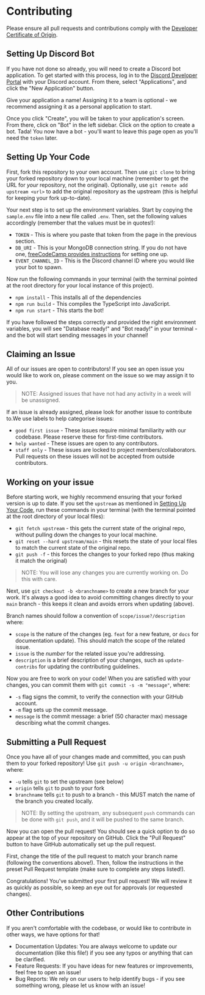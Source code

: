# Contributing

Please ensure all pull requests and contributions comply with the [Developer Certificate of Origin](https://developercertificate.org/).

## Setting Up Discord Bot

If you have not done so already, you will need to create a Discord bot application. To get started with this process, log in to the [Discord Developer Portal](https://discord.com/developers/applications) with your Discord account. From there, select "Applications", and click the "New Application" button.

Give your application a name! Assigning it to a team is optional - we recommend assigning it as a personal application to start.

Once you click "Create", you will be taken to your application's screen. From there, click on "Bot" in the left sidebar. Click on the option to create a bot. Tada! You now have a bot - you'll want to leave this page open as you'll need the `token` later.

## Setting Up Your Code

First, fork this repository to your own account. Then use `git clone` to bring your forked repository down to your local machine (remember to get the URL for *your* repository, not the original). Optionally, use `git remote add upstream <url>` to add the original repository as the upstream (this is helpful for keeping your fork up-to-date).

Your next step is to set up the environment variables. Start by copying the `sample.env` file into a new file called `.env`. Then, set the following values accordingly (remember that the values must be in quotes!):
- `TOKEN` - This is where you paste that token from the page in the previous section.
- `DB_URI` - This is your MongoDB connection string. If you do not have one, [freeCodeCamp provides instructions](https://www.freecodecamp.org/learn/apis-and-microservices/mongodb-and-mongoose/) for setting one up.
- `EVENT_CHANNEL_ID` - This is the Discord channel ID where you would like your bot to spawn.

Now run the following commands in your terminal (with the terminal pointed at the root directory for your local instance of this project).
- `npm install` - This installs all of the dependencies
- `npm run build` - This compiles the TypeScript into JavaScript.
- `npm run start` - This starts the bot!

If you have followed the steps correctly and provided the right environment variables, you will see "Database ready!" and "Bot ready!" in your terminal - and the bot will start sending messages in your channel!

## Claiming an Issue

All of our issues are open to contributors! If you see an open issue you would like to work on, please comment on the issue so we may assign it to you. 

> NOTE: Assigned issues that have not had any activity in a week will be unassigned.

If an issue is already assigned, please look for another issue to contribute to.We use labels to help categorise issues:
- `good first issue` - These issues require minimal familiarity with our codebase. Please reserve these for first-time contributors.
- `help wanted` - These issues are open to any contributors.
- `staff only` - These issues are locked to project members/collaborators. Pull requests on these issues will not be accepted from outside contributors.

## Working on your issue

Before starting work, we highly recommend ensuring that your forked version is up to date. If you set the `upstream` as mentioned in [Setting Up Your Code](#setting-up-your-code), run these commands in your terminal (with the terminal pointed at the root directory of your local files):
- `git fetch upstream` - this gets the current state of the original repo, without pulling down the changes to your local machine.
- `git reset --hard upstream/main` - this resets the state of your local files to match the current state of the original repo.
- `git push -f` - this forces the changes to your forked repo (thus making it match the original)

> NOTE: You will lose any changes you are currently working on. Do this with care.

Next, use `git checkout -b <branchname>` to create a new branch for your work. It's always a good idea to avoid committing changes directly to your `main` branch - this keeps it clean and avoids errors when updating (above).

Branch names should follow a convention of `scope/issue?/description` where:
- `scope` is the nature of the changes (eg. `feat` for a new feature, or `docs` for documentation update). This should match the scope of the related issue. 
- `issue` is the *number* for the related issue you're addressing.
- `description` is a brief description of your changes, such as `update-contribs` for updating the contributing guidelines.

Now you are free to work on your code! When you are satisfied with your changes, you can commit them with `git commit -s -m "message"`, where:
- `-s` flag signs the commit, to verify the connection with your GitHub account.
- `-m` flag sets up the commit message.
- `message` is the commit message: a brief (50 character max) message describing what the commit changes.

## Submitting a Pull Request

Once you have all of your changes made and committed, you can push them to your forked repository! Use `git push -u origin <branchname>`, where:
- `-u` tells `git` to set the upstream (see below)
- `origin` tells `git` to push to your fork
- `branchname` tells `git` to push to a branch - this MUST match the name of the branch you created locally.

> NOTE: By setting the upstream, any subsequent `push` commands can be done with `git push`, and it will be pushed to the same branch.

Now you can open the pull request! You should see a quick option to do so appear at the top of your repository on GitHub. Click the "Pull Request" button to have GitHub automatically set up the pull request.

First, change the title of the pull request to match your branch name (following the conventions above!). Then, follow the instructions in the preset Pull Request template (make sure to complete any steps listed!). 

Congratulations! You've submitted your first pull request! We will review it as quickly as possible, so keep an eye out for approvals (or requested changes).

## Other Contributions

If you aren't comfortable with the codebase, or would like to contribute in other ways, we have options for that!

- Documentation Updates: You are always welcome to update our documentation (like this file!) if you see any typos or anything that can be clarified.
- Feature Requests: If you have ideas for new features or improvements, feel free to open an issue!
- Bug Reports: We rely on our users to help identify bugs - if you see something wrong, please let us know with an issue!